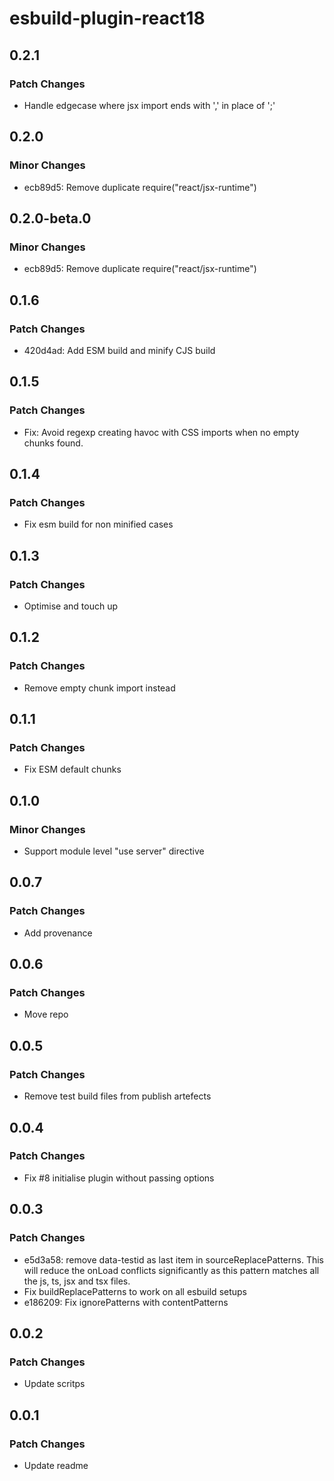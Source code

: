 # esbuild-plugin-react18

## 0.2.1

### Patch Changes

- Handle edgecase where jsx import ends with ',' in place of ';'

## 0.2.0

### Minor Changes

- ecb89d5: Remove duplicate require("react/jsx-runtime")

## 0.2.0-beta.0

### Minor Changes

- ecb89d5: Remove duplicate require("react/jsx-runtime")

## 0.1.6

### Patch Changes

- 420d4ad: Add ESM build and minify CJS build

## 0.1.5

### Patch Changes

- Fix: Avoid regexp creating havoc with CSS imports when no empty chunks found.

## 0.1.4

### Patch Changes

- Fix esm build for non minified cases

## 0.1.3

### Patch Changes

- Optimise and touch up

## 0.1.2

### Patch Changes

- Remove empty chunk import instead

## 0.1.1

### Patch Changes

- Fix ESM default chunks

## 0.1.0

### Minor Changes

- Support module level "use server" directive

## 0.0.7

### Patch Changes

- Add provenance

## 0.0.6

### Patch Changes

- Move repo

## 0.0.5

### Patch Changes

- Remove test build files from publish artefects

## 0.0.4

### Patch Changes

- Fix #8 initialise plugin without passing options

## 0.0.3

### Patch Changes

- e5d3a58: remove data-testid as last item in sourceReplacePatterns. This will reduce the onLoad conflicts significantly as this pattern matches all the js, ts, jsx and tsx files.
- Fix buildReplacePatterns to work on all esbuild setups
- e186209: Fix ignorePatterns with contentPatterns

## 0.0.2

### Patch Changes

- Update scritps

## 0.0.1

### Patch Changes

- Update readme
